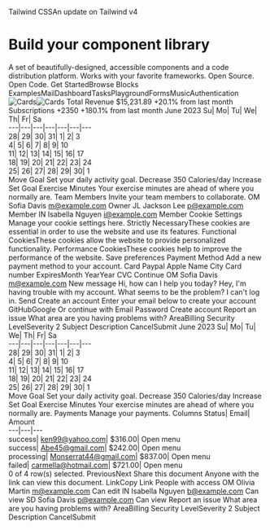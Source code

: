 Tailwind CSSAn update on Tailwind v4
# Build your component library
A set of beautifully-designed, accessible components and a code distribution platform. Works with your favorite frameworks. Open Source. Open Code.
Get StartedBrowse Blocks
ExamplesMailDashboardTasksPlaygroundFormsMusicAuthentication
![Cards](https://ui.shadcn.com/_next/image?url=%2Fexamples%2Fcards-light.png&w=3840&q=75)![Cards](https://ui.shadcn.com/_next/image?url=%2Fexamples%2Fcards-dark.png&w=3840&q=75)
Total Revenue
$15,231.89
+20.1% from last month
Subscriptions
+2350
+180.1% from last month
June 2023
Su| Mo| Tu| We| Th| Fr| Sa  
---|---|---|---|---|---|---  
28| 29| 30| 31| 1| 2| 3  
4| 5| 6| 7| 8| 9| 10  
11| 12| 13| 14| 15| 16| 17  
18| 19| 20| 21| 22| 23| 24  
25| 26| 27| 28| 29| 30| 1  
Move Goal
Set your daily activity goal.
Decrease
350
Calories/day
Increase
Set Goal
Exercise Minutes
Your exercise minutes are ahead of where you normally are.
Team Members
Invite your team members to collaborate.
OM
Sofia Davis
m@example.com
Owner 
JL
Jackson Lee
p@example.com
Member 
IN
Isabella Nguyen
i@example.com
Member 
Cookie Settings
Manage your cookie settings here.
Strictly NecessaryThese cookies are essential in order to use the website and use its features.
Functional CookiesThese cookies allow the website to provide personalized functionality.
Performance CookiesThese cookies help to improve the performance of the website.
Save preferences
Payment Method
Add a new payment method to your account.
Card
Paypal
Apple
Name
City
Card number
ExpiresMonth
YearYear
CVC
Continue
OM
Sofia Davis
m@example.com
New message
Hi, how can I help you today?
Hey, I'm having trouble with my account.
What seems to be the problem?
I can't log in.
Send
Create an account
Enter your email below to create your account
GitHubGoogle
Or continue with
Email
Password
Create account
Report an issue
What area are you having problems with?
AreaBilling
Security LevelSeverity 2
Subject
Description
CancelSubmit
June 2023
Su| Mo| Tu| We| Th| Fr| Sa  
---|---|---|---|---|---|---  
28| 29| 30| 31| 1| 2| 3  
4| 5| 6| 7| 8| 9| 10  
11| 12| 13| 14| 15| 16| 17  
18| 19| 20| 21| 22| 23| 24  
25| 26| 27| 28| 29| 30| 1  
Move Goal
Set your daily activity goal.
Decrease
350
Calories/day
Increase
Set Goal
Exercise Minutes
Your exercise minutes are ahead of where you normally are.
Payments
Manage your payments.
Columns 
Status| Email| Amount  
---|---|---  
success| ken99@yahoo.com| $316.00| Open menu  
success| Abe45@gmail.com| $242.00| Open menu  
processing| Monserrat44@gmail.com| $837.00| Open menu  
failed| carmella@hotmail.com| $721.00| Open menu  
0 of 4 row(s) selected.
PreviousNext
Share this document
Anyone with the link can view this document.
LinkCopy Link
People with access
OM
Olivia Martin
m@example.com
Can edit
IN
Isabella Nguyen
b@example.com
Can view
SD
Sofia Davis
p@example.com
Can view
Report an issue
What area are you having problems with?
AreaBilling
Security LevelSeverity 2
Subject
Description
CancelSubmit
